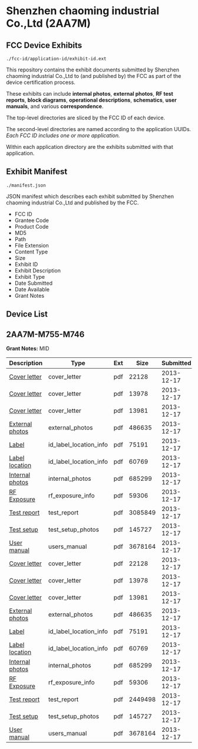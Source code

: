 # Shenzhen chaoming industrial Co.,Ltd (2AA7M)
## FCC Device Exhibits

```
./fcc-id/application-id/exhibit-id.ext
```

This repository contains the exhibit documents submitted by Shenzhen chaoming industrial Co.,Ltd to (and published by) the FCC as part of the device certification process.

These exhibits can include **internal photos**, **external photos**, **RF test reports**, **block diagrams**, **operational descriptions**, **schematics**, **user manuals**, and various **correspondence**.

The top-level directories are sliced by the FCC ID of each device.

The second-level directories are named according to the application UUIDs. *Each FCC ID includes one or more application.*

Within each application directory are the exhibits submitted with that application. 

## Exhibit Manifest

```
./manifest.json
```

JSON manifest which describes each exhibit submitted by Shenzhen chaoming industrial Co.,Ltd and published by the FCC.

- FCC ID
- Grantee Code
- Product Code
- MD5
- Path
- File Extension
- Content Type
- Size
- Exhibit ID
- Exhibit Description
- Exhibit Type
- Date Submitted
- Date Available
- Grant Notes

## Device List
## 2AA7M-M755-M746
**Grant Notes:** MID

| Description | Type | Ext | Size | Submitted | Available |
| ----------- | ---- | --- | ---- | --------- | --------- |
| [Cover letter](2AA7M-M755-M746/04c3c18ed8a3228adcfcfeeaf77a0a25/2144959.pdf) | cover_letter | pdf | 22128 | 2013-12-17 | 2013-12-17 |
| [Cover letter](2AA7M-M755-M746/04c3c18ed8a3228adcfcfeeaf77a0a25/2144960.pdf) | cover_letter | pdf | 13978 | 2013-12-17 | 2013-12-17 |
| [Cover letter](2AA7M-M755-M746/04c3c18ed8a3228adcfcfeeaf77a0a25/2144961.pdf) | cover_letter | pdf | 13981 | 2013-12-17 | 2013-12-17 |
| [External photos](2AA7M-M755-M746/04c3c18ed8a3228adcfcfeeaf77a0a25/2144962.pdf) | external_photos | pdf | 486635 | 2013-12-17 | 2013-12-17 |
| [Label](2AA7M-M755-M746/04c3c18ed8a3228adcfcfeeaf77a0a25/2144963.pdf) | id_label_location_info | pdf | 75191 | 2013-12-17 | 2013-12-17 |
| [Label location](2AA7M-M755-M746/04c3c18ed8a3228adcfcfeeaf77a0a25/2144964.pdf) | id_label_location_info | pdf | 60769 | 2013-12-17 | 2013-12-17 |
| [Internal photos](2AA7M-M755-M746/04c3c18ed8a3228adcfcfeeaf77a0a25/2144965.pdf) | internal_photos | pdf | 685299 | 2013-12-17 | 2013-12-17 |
| [RF Exposure](2AA7M-M755-M746/04c3c18ed8a3228adcfcfeeaf77a0a25/2144967.pdf) | rf_exposure_info | pdf | 59306 | 2013-12-17 | 2013-12-17 |
| [Test report](2AA7M-M755-M746/04c3c18ed8a3228adcfcfeeaf77a0a25/2144969.pdf) | test_report | pdf | 3085849 | 2013-12-17 | 2013-12-17 |
| [Test setup](2AA7M-M755-M746/04c3c18ed8a3228adcfcfeeaf77a0a25/2144970.pdf) | test_setup_photos | pdf | 145727 | 2013-12-17 | 2013-12-17 |
| [User manual](2AA7M-M755-M746/04c3c18ed8a3228adcfcfeeaf77a0a25/2144971.pdf) | users_manual | pdf | 3678164 | 2013-12-17 | 2013-12-17 |
| [Cover letter](2AA7M-M755-M746/a3a751f949fb071a9dc87bd0463e9a98/2144959.pdf) | cover_letter | pdf | 22128 | 2013-12-17 | 2013-12-17 |
| [Cover letter](2AA7M-M755-M746/a3a751f949fb071a9dc87bd0463e9a98/2144960.pdf) | cover_letter | pdf | 13978 | 2013-12-17 | 2013-12-17 |
| [Cover letter](2AA7M-M755-M746/a3a751f949fb071a9dc87bd0463e9a98/2144961.pdf) | cover_letter | pdf | 13981 | 2013-12-17 | 2013-12-17 |
| [External photos](2AA7M-M755-M746/a3a751f949fb071a9dc87bd0463e9a98/2144962.pdf) | external_photos | pdf | 486635 | 2013-12-17 | 2013-12-17 |
| [Label](2AA7M-M755-M746/a3a751f949fb071a9dc87bd0463e9a98/2144963.pdf) | id_label_location_info | pdf | 75191 | 2013-12-17 | 2013-12-17 |
| [Label location](2AA7M-M755-M746/a3a751f949fb071a9dc87bd0463e9a98/2144964.pdf) | id_label_location_info | pdf | 60769 | 2013-12-17 | 2013-12-17 |
| [Internal photos](2AA7M-M755-M746/a3a751f949fb071a9dc87bd0463e9a98/2144965.pdf) | internal_photos | pdf | 685299 | 2013-12-17 | 2013-12-17 |
| [RF Exposure](2AA7M-M755-M746/a3a751f949fb071a9dc87bd0463e9a98/2144967.pdf) | rf_exposure_info | pdf | 59306 | 2013-12-17 | 2013-12-17 |
| [Test report](2AA7M-M755-M746/a3a751f949fb071a9dc87bd0463e9a98/2145050.pdf) | test_report | pdf | 2449498 | 2013-12-17 | 2013-12-17 |
| [Test setup](2AA7M-M755-M746/a3a751f949fb071a9dc87bd0463e9a98/2144970.pdf) | test_setup_photos | pdf | 145727 | 2013-12-17 | 2013-12-17 |
| [User manual](2AA7M-M755-M746/a3a751f949fb071a9dc87bd0463e9a98/2144971.pdf) | users_manual | pdf | 3678164 | 2013-12-17 | 2013-12-17 |
